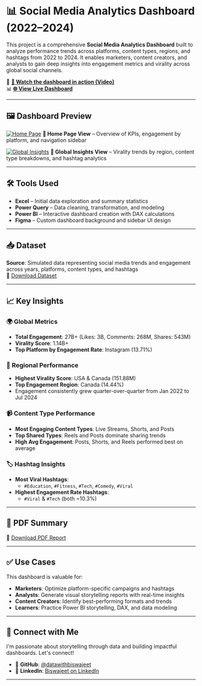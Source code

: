 # 📊 Social Media Analytics Dashboard (2022–2024)

This project is a comprehensive **Social Media Analytics Dashboard** built to analyze performance trends across platforms, content types, regions, and hashtags from 2022 to 2024. It enables marketers, content creators, and analysts to gain deep insights into engagement metrics and virality across global social channels.

🔗 **[🎥 Watch the dashboard in action (Video)](https://github.com/datawithbiswajeet/Social-Media-Analytics/blob/main/Social%20media%20analytics.mp4)**  
📊 **[🌐 View Live Dashboard](https://app.powerbi.com/view?r=eyJrIjoiYjM0MTQ5MDctZmFhYy00YTU4LWE2ZDItNWQwZmVmYzNkZjhkIiwidCI6IjEyYjI4YjhiLTVkOTItNDQ2ZC1iZWJhLTg1MGIxMTllNzk1YyJ9&pageName=0fdd6b360b6776cc922b)**

---

## 🖼️ Dashboard Preview

[![Home Page](https://github.com/datawithbiswajeet/Social-Media-Analytics/blob/main/home%20page.png)](https://app.powerbi.com/view?r=eyJrIjoiYjM0MTQ5MDctZmFhYy00YTU4LWE2ZDItNWQwZmVmYzNkZjhkIiwidCI6IjEyYjI4YjhiLTVkOTItNDQ2ZC1iZWJhLTg1MGIxMTllNzk1YyJ9&pageName=0fdd6b360b6776cc922b)
**🔹 Home Page View** – Overview of KPIs, engagement by platform, and navigation sidebar

[![Global Insights](https://github.com/datawithbiswajeet/Social-Media-Analytics/blob/main/gobal%20insights.png)](https://app.powerbi.com/view?r=eyJrIjoiYjM0MTQ5MDctZmFhYy00YTU4LWE2ZDItNWQwZmVmYzNkZjhkIiwidCI6IjEyYjI4YjhiLTVkOTItNDQ2ZC1iZWJhLTg1MGIxMTllNzk1YyJ9&pageName=0fdd6b360b6776cc922b)
**🔹 Global Insights View** – Virality trends by region, content type breakdowns, and hashtag analytics

---

## 🛠️ Tools Used

- **Excel** – Initial data exploration and summary statistics  
- **Power Query** – Data cleaning, transformation, and modeling  
- **Power BI** – Interactive dashboard creation with DAX calculations  
- **Figma** – Custom dashboard background and sidebar UI design  

---

## 📥 Dataset

**Source**: Simulated data representing social media trends and engagement across years, platforms, content types, and hashtags  
📎 [Download Dataset](https://github.com/datawithbiswajeet/Social-Media-Analytics/blob/main/Social_Media_Trends_2022_to_2025.xlsx)

---

## 📈 Key Insights

### 🌍 Global Metrics
- **Total Engagement**: 27B+ (Likes: 3B, Comments: 268M, Shares: 543M)
- **Virality Score**: 1.14B+
- **Top Platform by Engagement Rate**: Instagram (13.71%)

### 📌 Regional Performance
- **Highest Virality Score**: USA & Canada (151.88M)
- **Top Engagement Region**: Canada (14.44%)
- Engagement consistently grew quarter-over-quarter from Jan 2022 to Jul 2024

### 📹 Content Type Performance
- **Most Engaging Content Types**: Live Streams, Shorts, and Posts
- **Top Shared Types**: Reels and Posts dominate sharing trends
- **High Avg Engagement**: Posts, Shorts, and Reels performed best on average

### 🏷️ Hashtag Insights
- **Most Viral Hashtags**:  
  - `#Education`, `#Fitness`, `#Tech`, `#Comedy`, `#Viral`
- **Highest Engagement Rate Hashtags**:  
  - `#Viral` & `#Tech` (both ~10.3%)

---

## 📄 PDF Summary

📑 [Download PDF Report](https://github.com/datawithbiswajeet/Social-Media-Analytics/blob/main/social%20media%20analysis%20dashboard%20pdf.pdf)

---

## ✅ Use Cases

This dashboard is valuable for:

- **Marketers**: Optimize platform-specific campaigns and hashtags  
- **Analysts**: Generate visual storytelling reports with real-time insights  
- **Content Creators**: Identify best-performing formats and trends  
- **Learners**: Practice Power BI storytelling, DAX, and data modeling  

---

## 🤝 Connect with Me

I'm passionate about storytelling through data and building impactful dashboards. Let's connect!

- 🔗 **GitHub**: [@datawithbiswajeet](https://github.com/datawithbiswajeet)  
- 💼 **LinkedIn**: [Biswajeet on LinkedIn](https://www.linkedin.com/in/datawithbiswajeet)

---
